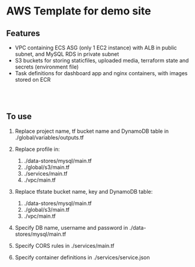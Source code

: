 # AWS Template for demo site
## Features
- VPC containing ECS ASG (only 1 EC2 instance) with ALB in public subnet, and MySQL RDS in private subnet
- S3 buckets for storing staticfiles, uploaded media, terraform state and secrets (environment file)
- Task definitions for dashboard app and nginx containers, with images stored on ECR

<br/><br/>

## To use
1. Replace project name, tf bucket name and DynamoDB table in ./global/variables/outputs.tf

2. Replace profile in:
    1. ./data-stores/mysql/main.tf
    2. ./global/s3/main.tf
    3. ./services/main.tf
    4. ./vpc/main.tf

3. Replace tfstate bucket name, key and DynamoDB table:
    1. ./data-stores/mysql/main.tf
    2. ./global/s3/main.tf
    3. ./vpc/main.tf

4. Specify DB name, username and password in ./data-stores/mysql/main.tf

5. Specify CORS rules in ./services/main.tf

6. Specify container definitions in ./services/service.json

